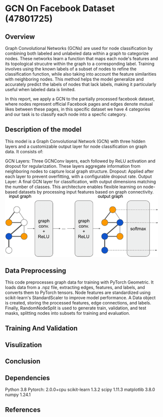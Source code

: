 # GCN On Facebook Dataset (47801725)

## Overview 
 Graph Convolutional Networks (GCNs) are used for node classification by combining both labeled and unlabeled data within a graph to categorize nodes. These networks learn a function that maps each node's features and its topological strucutre within the graph to a corresponding label. Training involves using the known labels of a subset of nodes to refine the classification function, while also taking into account the  feature similarities with neighboring nodes. This method helps the model generalize and accurately predict the labels of nodes that lack labels, making it particularly useful when labeled data is limited.

In this report, we apply a GCN to the partially processed facebook dataset, where nodes represent official Facebook pages and edges denote mutual likes between these pages, in this specific dataset we have 4 categories and our task is to classify each node into a specfic category. 

## Description of the model 
This model is a Graph Convolutional Network (GCN) with three hidden layers and a customizable output layer for node classification on graph data. It consists of:

GCN Layers: Three GCNConv layers, each followed by ReLU activation and dropout for regularization. These layers aggregate information from neighboring nodes to capture local graph structure.
Dropout: Applied after each layer to prevent overfitting, with a configurable dropout rate.
Output Layer: A final GCN layer for classification, with output dimensions matching the number of classes.
This architecture enables flexible learning on node-based datasets by processing input features based on graph connectivity.
![Example of a GCN Model Architecture](images/The-structure-of-GCN-model-Each-node-in-the-input-graph-represents-a-sample-with-a.png)

## Data Preprocessing 
This code preprocesses graph data for training with PyTorch Geometric. It loads data from a .npz file, extracting edges, features, and labels, and converts them to PyTorch tensors. Node features are standardized using scikit-learn's StandardScaler to improve model performance. A Data object is created, storing the processed features, edge connections, and labels. Finally, RandomNodeSplit is used to generate train, validation, and test masks, splitting nodes into subsets for training and evaluation.
## Training And Validation 

## Visulization 

## Conclusion 


## Dependencies 
Python 3.8 
Pytorch: 2.0.0+cpu
scikit-learn 1.3.2 
scipy 1.11.3 
matplotlib 3.8.0 
numpy 1.24.1
## References 